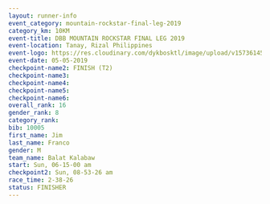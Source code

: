 ```yaml
---
layout: runner-info 
event_category: mountain-rockstar-final-leg-2019 
category_km: 10KM 
event-title: DBB MOUNTAIN ROCKSTAR FINAL LEG 2019 
event-location: Tanay, Rizal Philippines 
event-logo: https://res.cloudinary.com/dykbosktl/image/upload/v1573614508/Logo/DBB-Mountain-Rockstar-2019-1280_tk9x3w.jpg
event-date: 05-05-2019 
checkpoint-name2: FINISH (T2) 
checkpoint-name3: 
checkpoint-name4: 
checkpoint-name5: 
checkpoint-name6: 
overall_rank: 16
gender_rank: 8
category_rank: 
bib: 10005
first_name: Jim
last_name: Franco
gender: M
team_name: Balat Kalabaw
start: Sun, 06-15-00 am
checkpoint2: Sun, 08-53-26 am
race_time: 2-38-26
status: FINISHER
---
```

